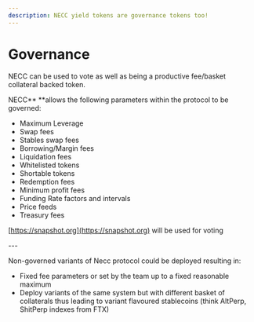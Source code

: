 ```yaml
---
description: NECC yield tokens are governance tokens too!
---
```


# Governance

NECC can be used to vote as well as being a productive fee/basket collateral backed token.

NECC** **allows the following parameters within the protocol to be governed:

* Maximum Leverage
* Swap fees
* Stables swap fees
* Borrowing/Margin fees
* Liquidation fees
* Whitelisted tokens
* Shortable tokens
* Redemption fees
* Minimum profit fees
* Funding Rate factors and intervals
* Price feeds
* Treasury fees

[https://snapshot.org](https://snapshot.org) will be used for voting

\---

Non-governed variants of Necc protocol could be deployed resulting in:

* Fixed fee parameters or set by the team up to a fixed reasonable maximum
* Deploy variants of the same system but with different basket of collaterals thus leading to variant flavoured stablecoins (think AltPerp, ShitPerp indexes from FTX)

